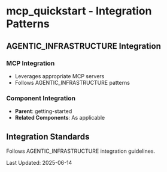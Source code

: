 # mcp_quickstart - Integration Patterns

## AGENTIC_INFRASTRUCTURE Integration

### MCP Integration
- Leverages appropriate MCP servers
- Follows AGENTIC_INFRASTRUCTURE patterns

### Component Integration
- **Parent**: getting-started
- **Related Components**: As applicable

## Integration Standards

Follows AGENTIC_INFRASTRUCTURE integration guidelines.

Last Updated: 2025-06-14
